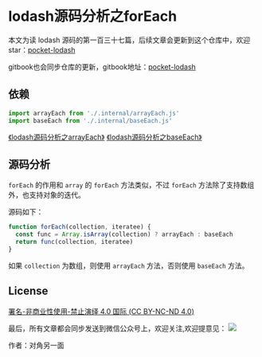 # lodash源码分析之forEach

本文为读 lodash 源码的第一百三十七篇，后续文章会更新到这个仓库中，欢迎 star：[pocket-lodash](https://github.com/yeyuqiudeng/pocket-lodash)

gitbook也会同步仓库的更新，gitbook地址：[pocket-lodash](https://www.gitbook.com/book/yeyuqiudeng/pocket-lodash/details)

## 依赖

```javascript
import arrayEach from './.internal/arrayEach.js'
import baseEach from './.internal/baseEach.js'
```

[《lodash源码分析之arrayEach》](internal/arrayEach.md)
[《lodash源码分析之baseEach》](internal/baseEach.md)

## 源码分析

`forEach` 的作用和 `array` 的 `forEach` 方法类似，不过 `forEach` 方法除了支持数组外，也支持对象的迭代。

源码如下：

```javascript
function forEach(collection, iteratee) {
  const func = Array.isArray(collection) ? arrayEach : baseEach
  return func(collection, iteratee)
}
```

如果 `collection` 为数组，则使用 `arrayEach` 方法，否则使用 `baseEach` 方法。

## License

[署名-非商业性使用-禁止演绎 4.0 国际 (CC BY-NC-ND 4.0)](http://creativecommons.org/licenses/by-nc-nd/4.0/)

最后，所有文章都会同步发送到微信公众号上，欢迎关注,欢迎提意见：  ![](https://raw.githubusercontent.com/yeyuqiudeng/resource/master/images/qrcode_front-end-article.jpg) 

作者：对角另一面 